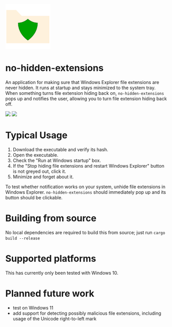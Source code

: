 <img src="resources/tray_and_window_icon.png" width="140"  />

# no-hidden-extensions

An application for making sure that Windows Explorer file extensions are never hidden. 
It runs at startup and stays minimized to the system tray. When something turns file extension hiding back on, 
`no-hidden-extensions` pops up and notifies the user, allowing you to turn file extension hiding back off.

<img src="https://i.postimg.cc/6QBBk4Bw/no-hidden-files-screenshot-extensions-hidden.png" width="475" />
<img src="https://i.postimg.cc/5tpfb9tz/no-hidden-files-screenshot-extensions-visible.png" width="475" />

# Typical Usage
1. Download the executable and verify its hash.
2. Open the executable.
3. Check the "Run at Windows startup" box.
4. If the "Stop hiding file extensions and restart Windows Explorer" button is not greyed out, click it.
5. Minimize and forget about it.

To test whether notification works on your system, unhide file extensions in Windows Explorer.
`no-hidden-extensions` should immediately pop up and its button should be clickable. 

# Building from source
No local dependencies are required to build this from source; just run `cargo build --release`

# Supported platforms
This has currently only been tested with Windows 10.

# Planned future work
- test on Windows 11
- add support for detecting possibly malicious file extensions, including usage of the Unicode right-to-left mark
